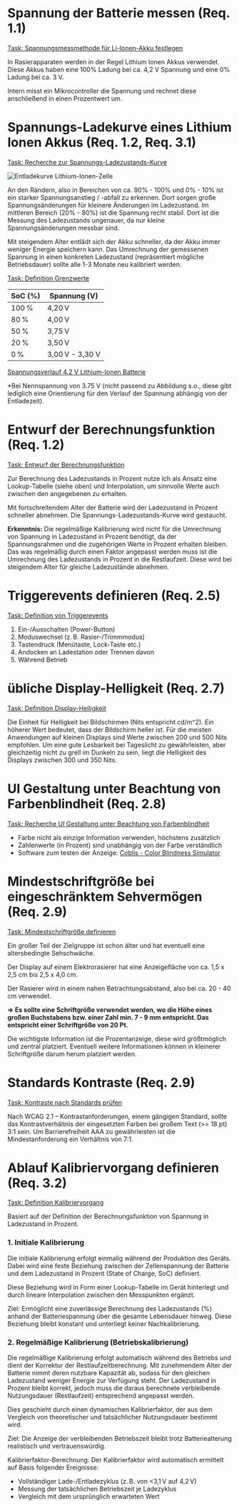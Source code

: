 # Spannung der Batterie messen (Req. 1.1)

[Task: Spannungsmessmethode für Li-Ionen-Akku festlegen](https://uniprojectslara.atlassian.net/browse/BAT-38)

In Rasierapparaten werden in der Regel Lithium Ionen Akkus verwendet. Diese Akkus haben eine 100% Ladung bei ca. 4,2 V Spannung und eine 0% Ladung bei ca. 3 V. 

Intern misst ein Mikrocontroller die Spannung und rechnet diese anschließend in einen Prozentwert um.

# Spannungs-Ladekurve eines Lithium Ionen Akkus (Req. 1.2, Req. 3.1)

[Task: Recherche zur Spannungs-Ladezustands-Kurve](https://uniprojectslara.atlassian.net/browse/BAT-47)

![Entladekurve Lithium-Ionen-Zelle](Nennspannung.webp)

An den Rändern, also in Bereichen von ca. 90% - 100% und 0% - 10% ist ein starker Spannungsanstieg / -abfall zu erkennen. Dort sorgen große Spannungsänderungen für kleinere Änderungen im Ladezustand. Im mittleren Bereich (20% - 80%) ist die Spannung recht stabil. Dort ist die Messung des Ladezustands ungenauer, da nur kleine Spannungsänderungen messbar sind. 

Mit steigendem Alter entlädt sich der Akku schneller, da der Akku immer weniger Energie speichern kann. Das Umrechnung der gemessenen Spannung in einen konkreten Ladezustand (repräsentiert mögliche Betriebsdauer) sollte alle 1-3 Monate neu kalibriert werden.

[Task: Definition Grenzwerte](https://uniprojectslara.atlassian.net/browse/BAT-87)

| SoC (%) | Spannung (V)    |
| ------- | --------------- |
| 100 %   | 4,20 V          |
| 80 %    | 4,00 V          |
| 50 %    | 3,75 V          |
| 20 %    | 3,50 V          |
| 0 %     | 3,00 V - 3,30 V |

[Spannungsverlauf 4,2 V Lithium-Ionen Batterie](https://batteryuniversity.com/article/bu-808-how-to-prolong-lithium-based-batteries)

*Bei Nennspannung von 3.75 V (nicht passend zu Abbildung s.o., diese gibt lediglich eine Orientierung für den Verlauf der Spannung abhängig von der Entladezeit).


# Entwurf der Berechnungsfunktion (Req. 1.2)

[Task: Entwurf der Berechnungsfunktion](https://uniprojectslara.atlassian.net/browse/BAT-48)

Zur Berechnung des Ladezustands in Prozent nutze ich als Ansatz eine Lookup-Tabelle (siehe oben) und Interpolation, um sinnvolle Werte auch zwischen den angegebenen zu erhalten. 

Mit fortschreitendem Alter der Batterie wird der Ladezustand in Prozent schneller abnehmen. Die Spannungs-Ladezustands-Kurve wird gestaucht. 

**Erkenntnis:** Die regelmäßige Kalibrierung wird nicht für die Umrechnung von Spannung in Ladezustand in Prozent benötigt, da der Spannungsrahmen und die zugehörigen Werte in Prozent erhalten bleiben. Das was regelmäßig durch einen Faktor angepasst werden muss ist die Umrechnung des Ladezustands in Prozent in die Restlaufzeit. Diese wird bei steigendem Alter für gleiche Ladezustände abnehmen.

# Triggerevents definieren (Req. 2.5)

[Task: Definition von Triggerevents](https://uniprojectslara.atlassian.net/browse/BAT-73)

1. Ein-/Ausschalten (Power-Button)
2. Moduswechsel (z. B. Rasier-/Trimmmodus)
3. Tastendruck (Menütaste, Lock-Taste etc.)
4. Andocken an Ladestation oder Trennen davon
5. Während Betrieb

# übliche Display-Helligkeit (Req. 2.7)

[Task: Definition Display-Helligkeit](https://uniprojectslara.atlassian.net/browse/BAT-79)

Die Einheit für Helligkeit bei Bildschirmen (Nits entspricht cd/m^2). Ein höherer Wert bedeutet, dass der Bildschirm heller ist. Für die meisten Anwendungen auf kleinen Displays sind Werte zwischen 200 und 500 Nits empfohlen. Um eine gute Lesbarkeit bei Tageslicht zu gewährleisten, aber gleichzeitig nicht zu grell im Dunkeln zu sein, liegt die Helligkeit des Displays zwischen 300 und 350 Nits.

# UI Gestaltung unter Beachtung von Farbenblindheit (Req. 2.8)

[Task: Recherche UI Gestaltung unter Beachtung von Farbenblindheit](https://uniprojectslara.atlassian.net/browse/BAT-82)

- Farbe nicht als einzige Information verwenden, höchstens zusätzlich
- Zahlenwerte (in Prozent) sind unabhängig von der Farbe verständlich
- Software zum testen der Anzeige: [Coblis - Color Blindness Simulator](https://www.color-blindness.com/coblis-color-blindness-simulator/)

# Mindestschriftgröße bei eingeschränktem Sehvermögen (Req. 2.9)

[Task: Mindestschriftgröße definieren](https://uniprojectslara.atlassian.net/browse/BAT-83)

Ein großer Teil der Zielgruppe ist schon älter und hat eventuell eine altersbedingte Sehschwäche. 

Der Display auf einem Elektrorasierer hat eine Anzeigefläche von ca. 1,5 x 2,5 cm bis 2,5 x 4,0 cm.

Der Rasierer wird in einem nahen Betrachtungsabstand, also bei ca. 20 - 40 cm verwendet. 

**=> Es sollte eine Schriftgröße verwendet werden, wo die Höhe eines großen Buchstabens bzw. einer Zahl min. 7 - 9 mm entspricht. Das entspricht einer Schriftgröße von 20 Pt.**

Die wichtigste Information ist die Prozentanzeige, diese wird größtmöglich und zentral platziert. Eventuell weitere Informationen können in kleinerer Schriftgröße darum herum platziert werden. 

# Standards Kontraste (Req. 2.9)

[Task: Kontraste nach Standards prüfen](https://uniprojectslara.atlassian.net/browse/BAT-84)

Nach WCAG 2.1 – Kontrastanforderungen, einem gängigen Standard, sollte das Kontrastverhältnis der eingesetzten Farben bei großem Text (>= 18 pt) 3:1 sein. Um Barrierefreiheit AAA zu gewährleisten ist die Mindestanforderung ein Verhältnis von 7:1.

# Ablauf Kalibriervorgang definieren (Req. 3.2)

[Task: Definition Kalibriervorgang](https://uniprojectslara.atlassian.net/browse/BAT-93)

Basiert auf der Definition der Berechnungsfunktion von Spannung in Ladezustand in Prozent. 

### 1. Initiale Kalibrierung
Die initiale Kalibrierung erfolgt einmalig während der Produktion des Geräts. Dabei wird eine feste Beziehung zwischen der Zellenspannung der Batterie und dem Ladezustand in Prozent (State of Charge, SoC) definiert. 

Diese Beziehung wird in Form einer Lookup-Tabelle im Gerät hinterlegt und durch lineare Interpolation zwischen den Messpunkten ergänzt.

Ziel: Ermöglicht eine zuverlässige Berechnung des Ladezustands (%) anhand der Batteriespannung über die gesamte Lebensdauer hinweg. Diese Beziehung bleibt konstant und unterliegt keiner Nachkalibrierung.

### 2. Regelmäßige Kalibrierung (Betriebskalibrierung)
Die regelmäßige Kalibrierung erfolgt automatisch während des Betriebs und dient der Korrektur der Restlaufzeitberechnung. Mit zunehmendem Alter der Batterie nimmt deren nutzbare Kapazität ab, sodass für den gleichen Ladezustand weniger Energie zur Verfügung steht. Der Ladezustand in Prozent bleibt korrekt, jedoch muss die daraus berechnete verbleibende Nutzungsdauer (Restlaufzeit) entsprechend angepasst werden.

Dies geschieht durch einen dynamischen Kalibrierfaktor, der aus dem Vergleich von theoretischer und tatsächlicher Nutzungsdauer bestimmt wird.

Ziel: Die Anzeige der verbleibenden Betriebszeit bleibt trotz Batteriealterung realistisch und vertrauenswürdig.

Kalibrierfaktor-Berechnung:
Der Kalibrierfaktor wird automatisch ermittelt auf Basis folgender Ereignisse:

- Vollständiger Lade-/Entladezyklus (z. B. von <3,1 V auf 4,2 V)
- Messung der tatsächlichen Betriebszeit je Ladezyklus
- Vergleich mit dem ursprünglich erwarteten Wert